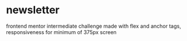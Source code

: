 # newsletter
frontend mentor intermediate challenge made with flex and anchor tags, responsiveness for minimum of 375px screen
